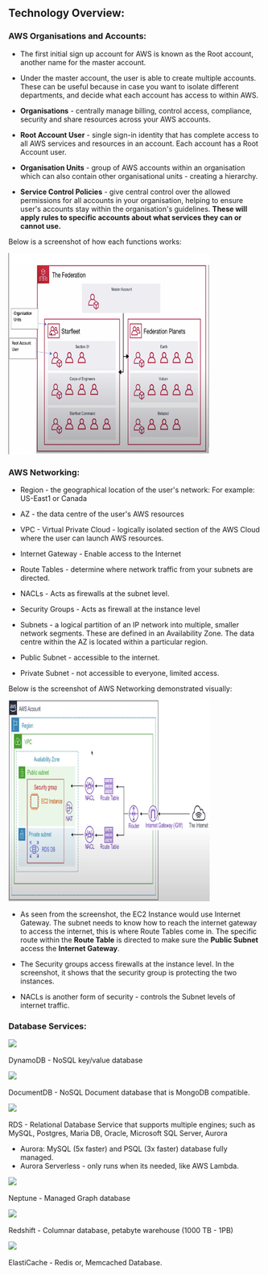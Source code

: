 ## Technology Overview:

### AWS Organisations and Accounts:

- The first initial sign up account for AWS is known as the Root account, another name for the master account. 

- Under the master account, the user is able to create multiple accounts. These can be useful because in case you want to isolate different departments, and decide what each account has access to within AWS. 

- **Organisations** - centrally manage billing, control access, compliance, security and share resources across your AWS accounts. 

- **Root Account User** - single sign-in identity that has complete access to all AWS services and resources in an account. Each account has a Root Account user. 

- **Organisation Units** - group of AWS accounts within an organisation which can also contain other organisational units - creating a hierarchy. 

- **Service Control Policies** - give central control over the allowed permissions for all accounts in your organisation, helping to ensure user's accounts stay within the organisation's guidelines.  **These will apply rules to specific accounts about what services they can or cannot use.**

Below is a screenshot of how each functions works:

<img src="https://github.com/sohaibsohail98/AWS_Cloud_Practitioner/blob/master/Image/AWSOrganisationsandAccounts.png" height="400" width="400"/>

### AWS Networking:

- Region - the geographical location of the user's network: For example: US-East1 or Canada

- AZ - the data centre of the user's AWS resources

- VPC - Virtual Private Cloud - logically isolated section of the AWS Cloud where the user can launch AWS resources.

- Internet Gateway - Enable access to the Internet

- Route Tables - determine where network traffic from your subnets are directed.

- NACLs - Acts as firewalls at the subnet level.

- Security Groups - Acts as firewall at the instance level

- Subnets - a logical partition of an IP network into multiple, smaller network segments. These are defined in an Availability Zone. The data centre within the AZ is located within a particular region.

- Public Subnet - accessible to the internet.

- Private Subnet - not accessible to everyone, limited access. 

Below is the screenshot of AWS Networking demonstrated visually:

<img src="https://github.com/sohaibsohail98/AWS_Cloud_Practitioner/blob/master/Image/AWSNetworking.png" height="400" width="400"/>

- As seen from the screenshot, the EC2 Instance would use Internet Gateway. The subnet needs to know how to reach the internet gateway to access the internet, this is where Route Tables come in. The specific route within the **Route Table** is directed to make sure the **Public Subnet** access the **Internet Gateway**.

- The Security groups access firewalls at the instance level. In the screenshot, it shows that the security group is protecting the two instances.

- NACLs is another form of security - controls the Subnet levels of internet traffic.

### Database Services:

<img src="https://ccweb.imgix.net/https%3A%2F%2Fccweb.imgix.net%2Fhttps%253A%252F%252Fd3f1iyfxxz8i1e.cloudfront.net%252Fcourses%252Fcourse_image%252Fc777c0e091a7.jpg%3Fauto%3Dformat%26cs%3Dstrip%26fit%3D%26h%3D710%26ixlib%3Dphp-3.3.0%26w%3D400%26s%3D47c860fd5c0791cb256f0ce30ea35375?auto=format&ixlib=php-3.3.0&s=646d12671b17c41c7096bb8f638af9f5" width="100"/>

DynamoDB - NoSQL key/value database

<img src="https://res.cloudinary.com/hy4kyit2a/f_auto,fl_lossy,q_70/learn/modules/core-aws-services/manage-databases-on-aws/images/a5b15f3f330bed3cc5c6efb961c39c78_ce-457896-63-ab-423-a-ba-80-1153-aff-22-b-55.png" width="100"/>

DocumentDB - NoSQL Document database that is MongoDB compatible.

<img src="https://adityasdemos.com/en/Amazon-RDS_light-bg@4x.png" width="100"/>

RDS - Relational Database Service that supports multiple engines; such as MySQL, Postgres, Maria DB, Oracle, Microsoft SQL Server, Aurora
  
  - Aurora: MySQL (5x faster) and PSQL (3x faster) database fully managed.
  - Aurora Serverless - only runs when its needed, like AWS Lambda. 
  
  <img src="https://dbdb.io/media/logos/amazon-neptune.png" width="100"/>
  
  Neptune - Managed Graph database
  
   <img src="https://res.cloudinary.com/hy4kyit2a/f_auto,fl_lossy,q_70/learn/modules/core-aws-services/manage-databases-on-aws/images/d123b0f1fc502ce368484a93e76f6546_d-1-b-30237-d-3-cb-48-f-7-a-831-0520-f-9-bdfa-6-a.png" width="100"/>
  
  Redshift - Columnar database, petabyte warehouse (1000 TB - 1PB)
  
  <img src="https://42vnof42im1n3ecs8l2w7ez1-wpengine.netdna-ssl.com/wp-content/uploads/2020/07/Amazon-ElastiCache@4x-190x190.png" width="100"/>
  
  ElastiCache - Redis or, Memcached Database. 